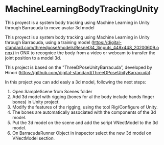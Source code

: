# MachineLearningBodyTrackingUnity
This proyect is a system body tracking using Machine Learning in Unity  through Barracuda to move avatar 3d model


This proyect is a system body tracking using Machine Learning in Unity 
through Barracuda, using a training model (https://digital-standard.com/threedpose/models/Resnet34_3inputs_448x448_20200609.onnx) in ONX to recognice the body from a video or webcam to transfer the joint position to a model 3d.

This project is based on the "ThreeDPoseUnityBarracuda”, developed by Hinori (https://github.com/digital-standard/ThreeDPoseUnityBarracuda).

In this project you can add easly a 3d model, following the next steps:

1. Open SampleScene from Scenes folder
2. Add 3d model with rigging (bones for al the body include hands finger bones) in Unity project.
3. Modify the features of the rigging, using the tool Rig/Configure of Unity.
4. The bones are automatically associated with the components of the 3d model.
5. Put the 3d model on the scene and add the script VNectModel to the 3d model.
6. On BarracudaRunner Object in inspector select the new 3d model on VNectModel section.

